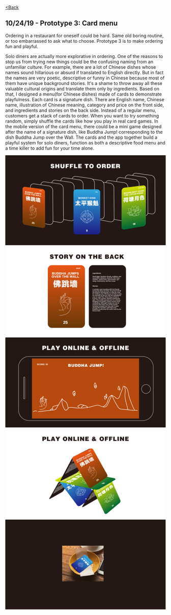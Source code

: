 [<Back](README.md)

## 10/24/19 - Prototype 3: Card menu
Ordering in a restaurant for oneself could be hard. Same old boring routine, or too embarrassed to ask what to choose. Prototype 3 is to make ordering fun and playful.

Solo diners are actually more explorative in ordering. One of the reasons to stop us from trying new things could be the confusing naming from an unfamiliar culture. For example, there are a lot of Chinese dishes whose names sound hillarious or absurd if translated to English directly. But in fact the names are very poetic, descriptive or funny in Chinese because most of them have unique background stories. It's a shame to throw away all these valuable cultural origins and translate them only by ingredients. Based on that, I designed a menu(for Chinese dishes) made of cards to demonstrate playfulness. Each card is a signature dish. There are English name, Chinese name, illustration of Chinese meaning, category and price on the front side, and ingredients and stories on the back side. Instead of a regular menu, customers get a stack of cards to order. When you want to try something random, simply shuffle the cards like how you play in real card games. In the mobile version of the card menu, there could be a mini game designed after the name of a signature dish, like Buddha Jump! corresponding to the dish Buddha Jump over the Wall. The cards and the app together build a playful system for solo diners, function as both a descriptive food menu and a time killer to add fun for your time alone.

![img](img/3-01.png)
![img](img/3-02.png)
![img](img/3-03.png)
![img](img/3-04.png)
![img](img/3-06.png)
